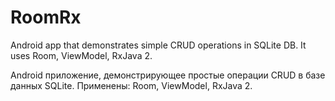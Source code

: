 # RoomRx

Android app that demonstrates simple CRUD operations in SQLite DB. It uses Room, ViewModel, RxJava 2.

Android приложение, демонстрирующее простые операции CRUD в базе данных SQLite. Применены: Room, ViewModel, RxJava 2.
